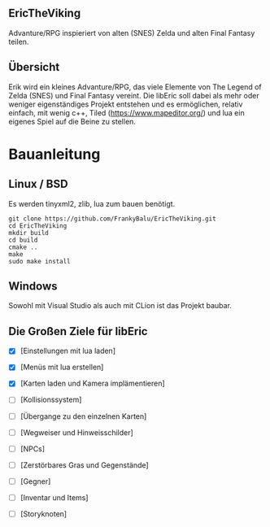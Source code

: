 ## EricTheViking
Advanture/RPG inspieriert von alten (SNES) Zelda und alten Final Fantasy teilen.


## Übersicht

Erik wird ein kleines Advanture/RPG, das viele Elemente von The Legend of Zelda (SNES) und Final Fantasy vereint.
Die libEric soll dabei als mehr oder weniger eigenständiges Projekt entstehen und es ermöglichen, relativ einfach, mit wenig c++, Tiled (https://www.mapeditor.org/) und lua ein eigenes Spiel auf die Beine zu stellen.


# Bauanleitung

## Linux / BSD

Es werden tinyxml2, zlib, lua zum bauen benötigt.

```
git clone https://github.com/FrankyBalu/EricTheViking.git
cd EricTheViking
mkdir build
cd build
cmake ..
make
sudo make install

```

## Windows

Sowohl mit Visual Studio als auch mit CLion ist das Projekt baubar.

## Die Großen Ziele für libEric

- [X] [Einstellungen mit lua laden]
- [X] [Menüs mit lua erstellen]
- [X] [Karten laden und Kamera implämentieren]
- [ ] [Kollisionssystem]
- [ ] [Übergange zu den einzelnen Karten]
- [ ] [Wegweiser und Hinweisschilder]
- [ ] [NPCs]
- [ ] [Zerstörbares Gras und Gegenstände]
- [ ] [Gegner]
- [ ] [Inventar und Items]
- [ ] [Storyknoten]


